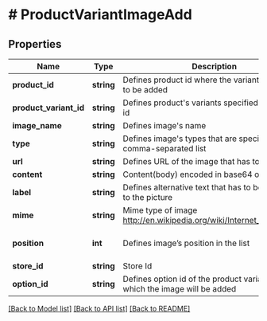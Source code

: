 # # ProductVariantImageAdd

## Properties

Name | Type | Description | Notes
------------ | ------------- | ------------- | -------------
**product_id** | **string** | Defines product id where the variant image has to be added | [optional]
**product_variant_id** | **string** | Defines product&#39;s variants specified by variant id |
**image_name** | **string** | Defines image&#39;s name |
**type** | **string** | Defines image&#39;s types that are specified by comma-separated list | [default to 'base']
**url** | **string** | Defines URL of the image that has to be added | [optional]
**content** | **string** | Content(body) encoded in base64 of image file | [optional]
**label** | **string** | Defines alternative text that has to be attached to the picture | [optional]
**mime** | **string** | Mime type of image http://en.wikipedia.org/wiki/Internet_media_type. | [optional]
**position** | **int** | Defines image’s position in the list | [optional] [default to 0]
**store_id** | **string** | Store Id | [optional]
**option_id** | **string** | Defines option id of the product variant for which the image will be added | [optional]

[[Back to Model list]](../../README.md#models) [[Back to API list]](../../README.md#endpoints) [[Back to README]](../../README.md)

